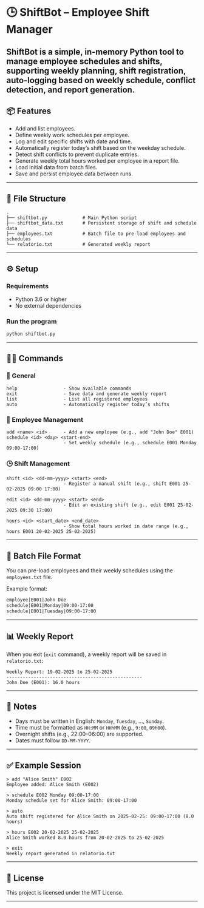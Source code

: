 # 🕒 ShiftBot – Employee Shift Manager

**ShiftBot** is a simple, in-memory Python tool to manage employee schedules and shifts, supporting weekly planning, shift registration, auto-logging based on weekly schedule, conflict detection, and report generation.
---

## 📦 Features

* Add and list employees.
* Define weekly work schedules per employee.
* Log and edit specific shifts with date and time.
* Automatically register today’s shift based on the weekday schedule.
* Detect shift conflicts to prevent duplicate entries.
* Generate weekly total hours worked per employee in a report file.
* Load initial data from batch files.
* Save and persist employee data between runs.

---

## 📁 File Structure

```
.
├── shiftbot.py             # Main Python script
├── shiftbot_data.txt       # Persistent storage of shift and schedule data
├── employees.txt           # Batch file to pre-load employees and schedules
└── relatorio.txt           # Generated weekly report
```

---

## ⚙️ Setup

### Requirements

* Python 3.6 or higher
* No external dependencies

### Run the program

```bash
python shiftbot.py
```

---

## 🧑‍💻 Commands

### 📌 General

```text
help                 - Show available commands
exit                 - Save data and generate weekly report
list                 - List all registered employees
auto                 - Automatically register today’s shifts
```

### 👷 Employee Management

```text
add <name> <id>      - Add a new employee (e.g., add "John Doe" E001)
schedule <id> <day> <start-end> 
                     - Set weekly schedule (e.g., schedule E001 Monday 09:00-17:00)
```

### 🕒 Shift Management

```text
shift <id> <dd-mm-yyyy> <start> <end>
                     - Register a manual shift (e.g., shift E001 25-02-2025 09:00 17:00)

edit <id> <dd-mm-yyyy> <start> <end>
                     - Edit an existing shift (e.g., edit E001 25-02-2025 09:30 17:00)

hours <id> <start_date> <end_date>
                     - Show total hours worked in date range (e.g., hours E001 20-02-2025 25-02-2025)
```

---

## 📂 Batch File Format

You can pre-load employees and their weekly schedules using the `employees.txt` file.

Example format:

```txt
employee|E001|John Doe
schedule|E001|Monday|09:00-17:00
schedule|E001|Tuesday|09:00-17:00
```

---

## 📊 Weekly Report

When you exit (`exit` command), a weekly report will be saved in `relatorio.txt`:

```
Weekly Report: 19-02-2025 to 25-02-2025
--------------------------------------------------
John Doe (E001): 16.0 hours
```

---

## 🧠 Notes

* Days must be written in English: `Monday`, `Tuesday`, ..., `Sunday`.
* Time must be formatted as `HH:MM` or `HHhMM` (e.g., `9:00`, `09h00`).
* Overnight shifts (e.g., 22:00–06:00) are supported.
* Dates must follow `DD-MM-YYYY`.

---

## ✅ Example Session

```text
> add "Alice Smith" E002
Employee added: Alice Smith (E002)

> schedule E002 Monday 09:00-17:00
Monday schedule set for Alice Smith: 09:00-17:00

> auto
Auto shift registered for Alice Smith on 2025-02-25: 09:00-17:00 (8.0 hours)

> hours E002 20-02-2025 25-02-2025
Alice Smith worked 8.0 hours from 20-02-2025 to 25-02-2025

> exit
Weekly report generated in relatorio.txt
```

---

## 📖 License

This project is licensed under the MIT License.

---
